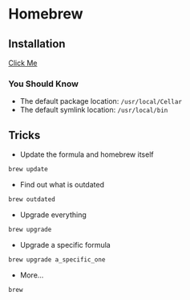 # Homebrew

## Installation

[Click Me](http://mxcl.github.io/homebrew/ "Homebrew Official")

### You Should Know

+ The default package location: `/usr/local/Cellar`
+ The default symlink location: `/usr/local/bin`

## Tricks

+ Update the formula and homebrew itself

``` sh
brew update
```

+ Find out what is outdated

``` sh
brew outdated
```

+ Upgrade everything

``` sh
brew upgrade
```

+ Upgrade a specific formula

``` sh
brew upgrade a_specific_one
```

+ More...

``` sh
brew
```
